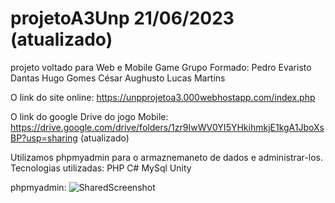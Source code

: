 # projetoA3Unp 21/06/2023 (atualizado)
projeto voltado para Web e Mobile Game
Grupo Formado:
Pedro Evaristo Dantas
Hugo Gomes
César Aughusto
Lucas Martins

O link do site online: 
https://unpprojetoa3.000webhostapp.com/index.php

O link do google Drive do jogo Mobile:
https://drive.google.com/drive/folders/1zr9IwWV0YI5YHkihmkjE1kgA1JboXsBP?usp=sharing (atualizado)

Utilizamos phpmyadmin para o armaznemaneto de dados e administrar-los.
 Tecnologias utilizadas:
 PHP
 C#
 MySql
 Unity

phpmyadmin:
![SharedScreenshot](https://github.com/pedroevaristo/projetoA3Unp/assets/69175898/f741c78f-e68c-4943-97b8-de10dd08fac8)

